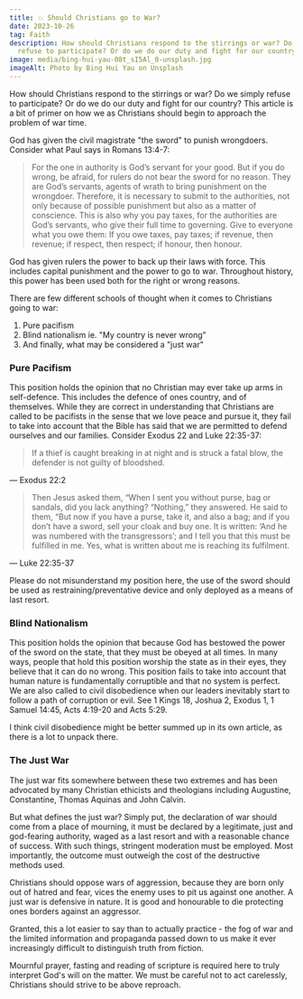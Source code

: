```yaml
---
title: 💥 Should Christians go to War?
date: 2023-10-26
tag: Faith
description: How should Christians respond to the stirrings or war? Do we simply
  refuse to participate? Or do we do our duty and fight for our country?
image: media/bing-hui-yau-08t_sI5Al_0-unsplash.jpg
imageAlt: Photo by Bing Hui Yau on Unsplash
---
```

How should Christians respond to the stirrings or war? Do we simply refuse to participate? Or do we do our duty and fight for our country? This article is a bit of primer on how we as Christians should begin to approach the problem of war time.

God has given the civil magistrate "the sword" to punish wrongdoers. Consider what Paul says in Romans 13:4-7:

> For the one in authority is God’s servant for your good. But if you do wrong, be afraid, for rulers do not bear the sword for no reason. They are God’s servants, agents of wrath to bring punishment on the wrongdoer. Therefore, it is necessary to submit to the authorities, not only because of possible punishment but also as a matter of conscience. This is also why you pay taxes, for the authorities are God’s servants, who give their full time to governing. Give to everyone what you owe them: If you owe taxes, pay taxes; if revenue, then revenue; if respect, then respect; if honour, then honour.

God has given rulers the power to back up their laws with force. This includes capital punishment and the power to go to war. Throughout history, this power has been used both for the right or wrong reasons.

There are few different schools of thought when it comes to Christians going to war:

1.  Pure pacifism
2.  Blind nationalism ie. "My country is never wrong"
3.  And finally, what may be considered a "just war"

### Pure Pacifism

This position holds the opinion that no Christian may ever take up arms in self-defence. This includes the defence of ones country, and of themselves. While they are correct in understanding that Christians are called to be pacifists in the sense that we love peace and pursue it, they fail to take into account that the Bible has said that we are permitted to defend ourselves and our families. Consider Exodus 22 and Luke 22:35-37:

> If a thief is caught breaking in at night and is struck a fatal blow, the defender is not guilty of bloodshed.

— Exodus 22:2

> Then Jesus asked them, “When I sent you without purse, bag or sandals, did you lack anything? “Nothing,” they answered. He said to them, “But now if you have a purse, take it, and also a bag; and if you don’t have a sword, sell your cloak and buy one. It is written: ‘And he was numbered with the transgressors’; and I tell you that this must be fulfilled in me. Yes, what is written about me is reaching its fulfilment.

— Luke 22:35-37

Please do not misunderstand my position here, the use of the sword should be used as restraining/preventative device and only deployed as a means of last resort.

### Blind Nationalism

This position holds the opinion that because God has bestowed the power of the sword on the state, that they must be obeyed at all times. In many ways, people that hold this position worship the state as in their eyes, they believe that it can do no wrong. This position fails to take into account that human nature is fundamentally corruptible and that no system is perfect. We are also called to civil disobedience when our leaders inevitably start to follow a path of corruption or evil. See 1 Kings 18, Joshua 2, Exodus 1, 1 Samuel 14:45, Acts 4:19-20 and Acts 5:29.

I think civil disobedience might be better summed up in its own article, as there is a lot to unpack there.

### The Just War

The just war fits somewhere between these two extremes and has been advocated by many Christian ethicists and theologians including Augustine, Constantine, Thomas Aquinas and John Calvin.

But what defines the just war? Simply put, the declaration of war should come from a place of mourning, it must be declared by a legitimate, just and god-fearing authority, waged as a last resort and with a reasonable chance of success. With such things, stringent moderation must be employed. Most importantly, the outcome must outweigh the cost of the destructive methods used.

Christians should oppose wars of aggression, because they are born only out of hatred and fear, vices the enemy uses to pit us against one another. A just war is defensive in nature. It is good and honourable to die protecting ones borders against an aggressor.

Granted, this a lot easier to say than to actually practice - the fog of war and the limited information and propaganda passed down to us make it ever increasingly difficult to distinguish truth from fiction.

Mournful prayer, fasting and reading of scripture is required here to truly interpret God's will on the matter. We must be careful not to act carelessly, Christians should strive to be above reproach.

